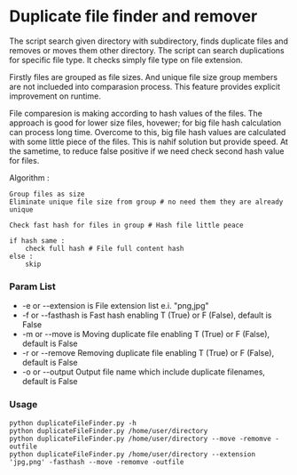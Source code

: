 # Duplicate file finder and remover

The script search given directory with subdirectory, finds duplicate files and removes or moves them other directory. The script can search duplications for specific file type. It checks simply file type on file extension.

Firstly files are grouped as file sizes. And unique file size group members are not inclueded into comparasion process. This feature provides explicit improvement on runtime.

File comparesion is making according to hash values of the files. The approach is good for lower size files, hovewer; for big file hash calculation can process long time. Overcome to this, big file hash values are calculated with some little piece of the files. This is nahif solution but provide speed. At the sametime, to reduce false positive if we need check second hash value for files.

Algorithm : 

	Group files as size
	Eliminate unique file size from group # no need them they are already unique

	Check fast hash for files in group # Hash file little peace

	if hash same :
		check full hash # File full content hash
	else :
		skip

### Param List
* -e or --extension is File extension list e.i. "png,jpg"
* -f or --fasthash is Fast hash enabling T (True) or F (False), default is False
* -m or --move is Moving duplicate file enabling T (True) or F (False), default is False
* -r or --remove Removing duplicate file enabling T (True) or F (False), default is False
* -o or --output Output file name which include duplicate filenames, default is False


### Usage
```
python duplicateFileFinder.py -h
python duplicateFileFinder.py /home/user/directory
python duplicateFileFinder.py /home/user/directory --move -remomve -outfile
python duplicateFileFinder.py /home/user/directory --extension 'jpg,png' -fasthash --move -remomve -outfile
```


